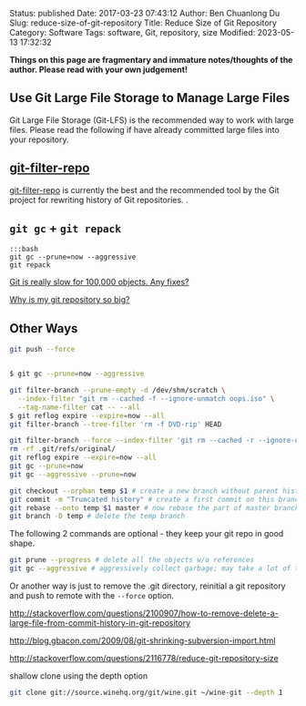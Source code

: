 Status: published
Date: 2017-03-23 07:43:12
Author: Ben Chuanlong Du
Slug: reduce-size-of-git-repository
Title: Reduce Size of Git Repository
Category: Software
Tags: software, Git, repository, size
Modified: 2023-05-13 17:32:32

**Things on this page are fragmentary and immature notes/thoughts of the author. Please read with your own judgement!**

## Use Git Large File Storage to Manage Large Files

Git Large File Storage (Git-LFS) is the recommended way to work with large files.
Please read the following if have already committed large files into your repository.

## [git-filter-repo](https://www.legendu.net/misc/blog/tips-on-git-filter-repo)
[git-filter-repo](https://www.legendu.net/misc/blog/tips-on-git-filter-repo)
is currently the best and the recommended tool by the Git project 
for rewriting history of Git repositories.
.

## `git gc` + `git repack`
    
    :::bash
    git gc --prune=now --aggressive
    git repack

[Git is really slow for 100,000 objects. Any fixes?](https://stackoverflow.com/questions/3313908/git-is-really-slow-for-100-000-objects-any-fixes)

[Why is my git repository so big?](https://stackoverflow.com/questions/1029969/why-is-my-git-repository-so-big)

## Other Ways

```bash
git push --force


$ git gc --prune=now --aggressive

git filter-branch --prune-empty -d /dev/shm/scratch \
  --index-filter "git rm --cached -f --ignore-unmatch oops.iso" \
  --tag-name-filter cat -- --all
$ git reflog expire --expire=now --all
git filter-branch --tree-filter 'rm -f DVD-rip' HEAD

git filter-branch --force --index-filter 'git rm --cached -r --ignore-unmatch oops.iso' --prune-empty --tag-name-filter cat -- --all
rm -rf .git/refs/original/
git reflog expire --expire=now --all
git gc --prune=now
git gc --aggressive --prune=now
```

```bash
git checkout --orphan temp $1 # create a new branch without parent history
git commit -m "Truncated history" # create a first commit on this branch
git rebase --onto temp $1 master # now rebase the part of master branch that we want to keep onto this branch
git branch -D temp # delete the temp branch
```

The following 2 commands are optional - they keep your git repo in good shape.

```bash
git prune --progress # delete all the objects w/o references
git gc --aggressive # aggressively collect garbage; may take a lot of time on large repos
```

Or another way is just to remove the .git directory, 
reinitial a git repository and push to remote with the `--force` option.

http://stackoverflow.com/questions/2100907/how-to-remove-delete-a-large-file-from-commit-history-in-git-repository

http://blog.gbacon.com/2009/08/git-shrinking-subversion-import.html

http://stackoverflow.com/questions/2116778/reduce-git-repository-size

shallow clone using the depth option
```bash
git clone git://source.winehq.org/git/wine.git ~/wine-git --depth 1
```
